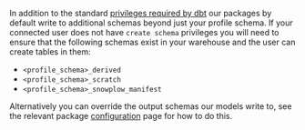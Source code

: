 In addition to the standard [privileges required by dbt](https://docs.getdbt.com/faqs/warehouse/database-privileges) our packages by default write to additional schemas beyond just your profile schema. If your connected user does not have `create schema` privileges you will need to ensure that the following schemas exist in your warehouse and the user can create tables in them:

- `<profile_schema>_derived`
- `<profile_schema>_scratch`
- `<profile_schema>_snowplow_manifest`


Alternatively you can override the output schemas our models write to, see the relevant package [configuration](/docs/modeling-your-data/modeling-your-data-with-dbt/dbt-configuration/index.md) page for how to do this.
